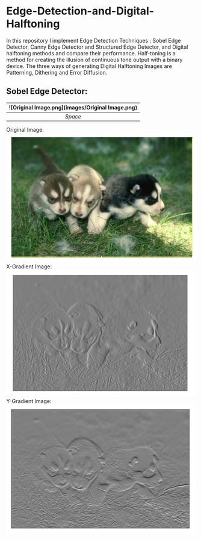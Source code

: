 # Edge-Detection-and-Digital-Halftoning

In this repository I implement Edge Detection Techniques : Sobel Edge Detector, Canny Edge Detector and Structured Edge Detector, and Digital halftoning methods and compare their performance. Half-toning is a method for creating the illusion of continuous tone output with a binary device. The three ways of generating Digital Halftoning Images are Patterning, Dithering and Error Diffusion.

## Sobel Edge Detector:
| ![Original Image.png](images/Original Image.png) | 
|:--:| 
| *Space* |
Original Image:
<img src="images/Original Image.png"/>
X-Gradient Image:
<img src="images/X-gradient.png"/>
Y-Gradient Image:
<img src="images/Y-gradient.png"/>



